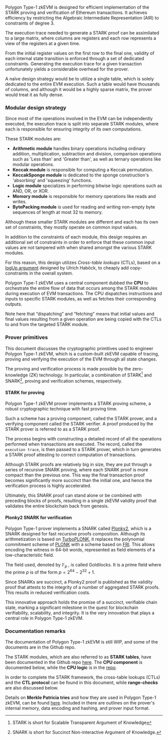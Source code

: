 Polygon Type-1 zkEVM is designed for efficient implementation of the STARK proving and verification of Ethereum transactions. It achieves efficiency by restricting the Algebraic Intermediate Representation (AIR) to constraints of degree 3.

The execution trace needed to generate a STARK proof can be assimilated to a large matrix, where columns are registers and each row represents a view of the registers at a given time.

From the initial register values on the first row to the final one, validity of each internal state transition is enforced through a set of dedicated constraints. Generating the execution trace for a given transaction unfortunately yields a considerable overhead for the prover.

A naïve design strategy would be to utilize a single table, which is solely dedicated to the entire EVM execution. Such a table would have thousands of columns, and although it would be a highly sparse matrix, the prover would treat it as fully dense.


### Modular design strategy

Since most of the operations involved in the EVM can be independently executed, the execution trace is split into separate STARK modules, where each is responsible for ensuring integrity of its own computations. 

These STARK modules are: 

- **Arithmetic module** handles binary operations including ordinary addition, multiplication, subtraction and division, comparison operations such as 'Less than' and 'Greater than', as well as ternary operations like modular operations. 
- **Keccak module** is responsible for computing a Keccak permutation.
- **KeccakSponge module** is dedicated to the sponge construction's 'absorbing' and 'squeezing' functions.
- **Logic module** specializes in performing bitwise logic operations such as AND, OR, or XOR.
- **Memory module** is responsible for memory operations like reads and writes.
- **BytePacking module** is used for reading and writing non-empty byte sequences of length at most 32 to memory.

Although these smaller STARK modules are different and each has its own set of constraints, they mostly operate on common input values.

In addition to the constraints of each module, this design requires an additional set of constraints in order to enforce that these common input values are not tampered with when shared amongst the various STARK modules.

For this reason, this design utilizes _Cross-table lookups_ (CTLs), based on a [logUp argument](https://eprint.iacr.org/2022/1530.pdf) designed by Ulrich Haböck, to cheaply add copy-constraints in the overall system.

Polygon Type-1 zkEVM uses a central component dubbed the **CPU** to orchestrate the entire flow of data that occurs among the STARK modules during execution of EVM transactions. The CPU dispatches instructions and inputs to specific STARK modules, as well as fetches their corresponding outputs.

Note here that “dispatching” and “fetching” means that initial values and final values resulting from a given operation are being copied with the CTLs to and from the targeted STARK module.



### Prover primitives

This document discusses the cryptographic primitives used to engineer Polygon Type-1 zkEVM, which is a custom-built zkEVM capable of tracing, proving and verifying the execution of the EVM through all state changes.

The proving and verification process is made possible by the zero-knowledge (ZK) technology. In particular, a combination of STARK[^1] and SNARK[^2], proving and verification schemes, respectively.

#### STARK for proving

Polygon Type-1 zkEVM prover implements a STARK proving scheme, a robust cryptographic technique with fast proving time.

Such a scheme has a proving component, called the STARK prover, and a verifying component called the STARK verifier. A proof produced by the STARK prover is referred to as a STARK proof.

The process begins with constructing a detailed record of all the operations performed when transactions are executed. The record, called the `execution trace`, is then passed to a STARK prover, which in turn generates a STARK proof attesting to correct computation of transactions.

Although STARK proofs are relatively big in size, they are put through a series of recursive SNARK proving, where each SNARK proof is more compact than the previous one. This way the final transaction proof becomes significantly more succinct than the initial one, and hence the verification process is highly accelerated.

Ultimately, this SNARK proof can stand alone or be combined with preceding blocks of proofs, resulting in a single zkEVM validity proof that validates the entire blockchain back from genesis.

#### Plonky2 SNARK for verification

Polygon Type-1 prover implements a SNARK called [Plonky2](https://github.com/0xPolygonZero/plonky2), which is a SNARK designed for fast recursive proofs composition. Although its arithmetization is based on [TurboPLONK](https://docs.zkproof.org/pages/standards/accepted-workshop3/proposal-turbo_plonk.pdf), it replaces the polynomial commitment scheme of [PLONK](https://eprint.iacr.org/2019/953) with a scheme based on [FRI](https://drops.dagstuhl.de/storage/00lipics/lipics-vol107-icalp2018/LIPIcs.ICALP.2018.14/LIPIcs.ICALP.2018.14.pdf). This allows encoding the witness in 64-bit words, represented as field elements of a low-characteristic field.

The field used, denoted by $\mathbb{F}_p$ , is called Goldilocks. It is a prime field where the prime $p$ is of the form $p = 2^{64} - 2^{32} + 1$.

Since SNARKs are succinct, a Plonky2 proof is published as the validity proof that attests to the integrity of a number of aggregated STARK proofs. This results in reduced verification costs.

This innovative approach holds the promise of a succinct, verifiable chain state, marking a significant milestone in the quest for blockchain verifiability, scalability, and integrity. It is the very innovation that plays a central role in Polygon Type-1 zkEVM.


### Documentation remarks

The documentation of Polygon Type-1 zkEVM is still WIP, and some of the documents are in the Github repo.

The STARK modules, which are also referred to as **STARK tables**, have been documented in the Github repo [here](https://github.com/0xPolygonZero/plonky2/tree/main/evm/spec/tables). The **CPU component** is documented below, while the **CPU logic** is in the [repo](https://github.com/0xPolygonZero/plonky2/blob/main/evm/spec/cpulogic.tex).

In order to complete the STARK framework, the cross-table lookups (CTLs) and the **CTL protocol** can be found in this document, while **range-checks** are also discussed below.

Details on **Merkle Patricia tries** and how they are used in Polygon Type-1 zkEVM, can be found [here](https://github.com/0xPolygonZero/plonky2/blob/main/evm/spec/mpts.tex). Included in there are outlines on the prover's internal memory, data encoding and hashing, and prover input format.



[^1]: STARK is short for Scalable Transparent Argument of Knowledge
[^2]: SNARK is short for Succinct Non-interactive Argument of Knowledge.
